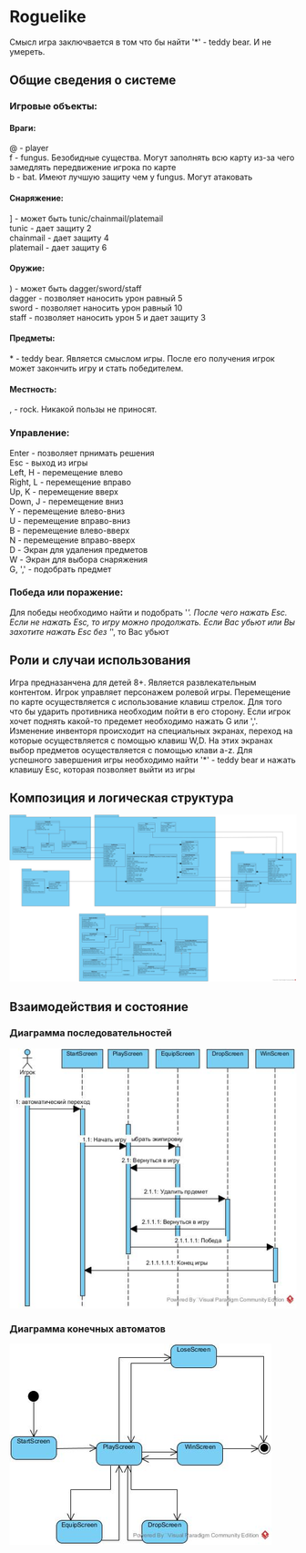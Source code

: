 # Roguelike
Смысл игра заключвается в том что бы найти '*' - teddy bear. И не умереть.  

## Общие сведения о системе
### Игровые объекты:  
#### Враги:  
@ - player  
f - fungus. Безобидные существа. Могут заполнять всю карту из-за чего замедлять передвижение игрока по карте  
b - bat. Имеют лучшую защиту чем у fungus. Могут атаковать  
  
#### Снаряжение:  
] - может быть tunic/chainmail/platemail  
		tunic - дает защиту 2  
		chainmail - дает защиту 4  
		platemail - дает защиту 6  
  
#### Оружие:  
) - может быть dagger/sword/staff  
	dagger - позволяет наносить урон равный 5  
	sword - позволяет наносить урон равный 10  
	staff - позволяет наносить урон 5 и дает защиту 3  
  
#### Предметы:  
\* - teddy bear. Является смыслом игры. После его получения игрок может закончить игру и стать победителем.  
  
#### Местность:  
, - rock. Никакой пользы не приносят.  
  
### Управление:  
Enter - позволяет прнимать решения  
Esc - выход из игры  
Left, H - перемещение влево  
Right, L - перемещение вправо  
Up, K - перемещение вверх  
Down, J - перемещение вниз  
Y - перемещение влево-вниз  
U - перемещение вправо-вниз  
B - перемещение влево-вверх  
N - перемещение вправо-вверх  
D - Экран для удаления предметов  
W - Экран для выбора снаряжения  
G, ',' - подобрать предмет  

### Победа или поражение:  
Для победы необходимо найти и подобрать '*'. После чего нажать Esc. Если не нажать Esc, то игру можно продолжать. Если Вас убьют или Вы захотите нажать Esc без '*', то Вас убьют 

## Роли и случаи использования
Игра предназанчена для детей 8+. Является развлекательным контентом. Игрок управляет персонажем ролевой игры. Перемещение по карте осуществляется с использование клавиш стрелок. Для того что бы ударить противника необходим пойти в его сторону. Если игрок хочет поднять какой-то предемет необходимо нажать G или ','. Изменение инвенторя происходит на специальных экранах, переход на которые осуществляется с помощью клавиш W,D. На этих экранах выбор предметов осуществляется с помощью клави a-z. Для успешного завершения игры необходимо найти '*' - teddy bear и нажать клавишу Esc, которая позволяет выйти из игры

## Композиция и логическая структура
![Classes](classes.jpg)  
  
## Взаимодействия и состояние
### Диаграмма последовательностей
![Sequence](sequence.jpg)  
  
### Диаграмма конечных автоматов
![StateMachine](state_machine.jpg)


